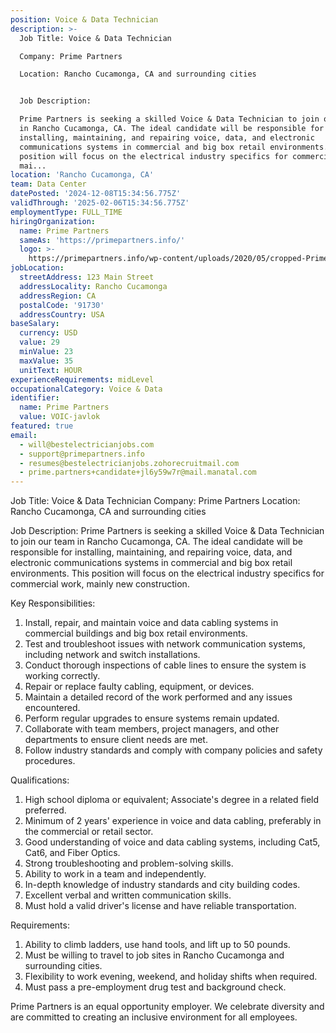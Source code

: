 ```yaml
---
position: Voice & Data Technician
description: >-
  Job Title: Voice & Data Technician

  Company: Prime Partners

  Location: Rancho Cucamonga, CA and surrounding cities


  Job Description:

  Prime Partners is seeking a skilled Voice & Data Technician to join our team
  in Rancho Cucamonga, CA. The ideal candidate will be responsible for
  installing, maintaining, and repairing voice, data, and electronic
  communications systems in commercial and big box retail environments. This
  position will focus on the electrical industry specifics for commercial work,
  mai...
location: 'Rancho Cucamonga, CA'
team: Data Center
datePosted: '2024-12-08T15:34:56.775Z'
validThrough: '2025-02-06T15:34:56.775Z'
employmentType: FULL_TIME
hiringOrganization:
  name: Prime Partners
  sameAs: 'https://primepartners.info/'
  logo: >-
    https://primepartners.info/wp-content/uploads/2020/05/cropped-Prime-Partners-Logo-NO-BG-1-1.png
jobLocation:
  streetAddress: 123 Main Street
  addressLocality: Rancho Cucamonga
  addressRegion: CA
  postalCode: '91730'
  addressCountry: USA
baseSalary:
  currency: USD
  value: 29
  minValue: 23
  maxValue: 35
  unitText: HOUR
experienceRequirements: midLevel
occupationalCategory: Voice & Data
identifier:
  name: Prime Partners
  value: VOIC-javlok
featured: true
email:
  - will@bestelectricianjobs.com
  - support@primepartners.info
  - resumes@bestelectricianjobs.zohorecruitmail.com
  - prime.partners+candidate+jl6y59w7r@mail.manatal.com
---
```




Job Title: Voice & Data Technician
Company: Prime Partners
Location: Rancho Cucamonga, CA and surrounding cities

Job Description:
Prime Partners is seeking a skilled Voice & Data Technician to join our team in Rancho Cucamonga, CA. The ideal candidate will be responsible for installing, maintaining, and repairing voice, data, and electronic communications systems in commercial and big box retail environments. This position will focus on the electrical industry specifics for commercial work, mainly new construction.

Key Responsibilities:

1. Install, repair, and maintain voice and data cabling systems in commercial buildings and big box retail environments.
2. Test and troubleshoot issues with network communication systems, including network and switch installations.
3. Conduct thorough inspections of cable lines to ensure the system is working correctly.
4. Repair or replace faulty cabling, equipment, or devices.
5. Maintain a detailed record of the work performed and any issues encountered.
6. Perform regular upgrades to ensure systems remain updated.
7. Collaborate with team members, project managers, and other departments to ensure client needs are met.
8. Follow industry standards and comply with company policies and safety procedures.

Qualifications:

1. High school diploma or equivalent; Associate's degree in a related field preferred.
2. Minimum of 2 years' experience in voice and data cabling, preferably in the commercial or retail sector.
3. Good understanding of voice and data cabling systems, including Cat5, Cat6, and Fiber Optics.
4. Strong troubleshooting and problem-solving skills.
5. Ability to work in a team and independently.
6. In-depth knowledge of industry standards and city building codes.
7. Excellent verbal and written communication skills.
8. Must hold a valid driver's license and have reliable transportation.

Requirements:

1. Ability to climb ladders, use hand tools, and lift up to 50 pounds.
2. Must be willing to travel to job sites in Rancho Cucamonga and surrounding cities.
3. Flexibility to work evening, weekend, and holiday shifts when required.
4. Must pass a pre-employment drug test and background check.

Prime Partners is an equal opportunity employer. We celebrate diversity and are committed to creating an inclusive environment for all employees.